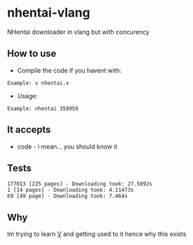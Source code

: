 # nhentai-vlang
NHentai downloader in vlang but with concurency

## How to use
* Compile the code if you havent with:
```
Example: v nhentai.v
```

* Usage:
```
Example: nhentai 359959
```

## It accepts
* code - i mean... you should know it

## Tests
```
177013 [225 pages] - Downloading took: 27.5892s
1 [14 pages] - Downloading took: 4.11473s
69 [49 page] - Downloading took: 7.464s
```

## Why
Im trying to learn [V](https://vlang.io/) and getting used to it hence why this exists
